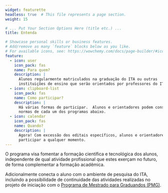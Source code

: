 ```yaml
---
widget: featurette
headless: true  # This file represents a page section.
weight: 15

# ... Put Your Section Options Here (title etc.) ...
title: Entenda

# Showcase personal skills or business features.
# Add/remove as many `feature` blocks below as you like.
# For available icons, see: https://wowchemy.com/docs/page-builder/#icons
feature:
  - icon: user
    icon_pack: fas
    name: Para quem?
    description: |
      Alunos regularmente matriculados na graduação do ITA ou outras
      instituições de ensino que serão orientados por professores do ITA.
  - icon: clipboard-list
    icon_pack: fas
    name: Como participar?
    description: |
      Há várias formas de participar.  Alunos e orientadores podem consultar as
      normas de cada um dos programas abaixo.
  - icon: calendar
    icon_pack: fas
    name: Quando?
    description: |
      Agora! Com excessão dos editais específicos, alunos e orientadores podem
      participar a qualquer momento.
---
```


O programa visa fomentar a formação científica e tecnológica dos alunos,
independente de qual atividade profissional que estes exerçam no futuro, de
forma complementar a formação acadêmica.

Adicionalmente conecta o aluno com o ambiente de pesquisa do ITA, incluindo
a possibilidade de continuidade das atividades realizadas no projeto de
iniciação com o [Programa de Mestrado para Graduandos
(PMG)](http://www.ita.br/posgrad/mestrado).
